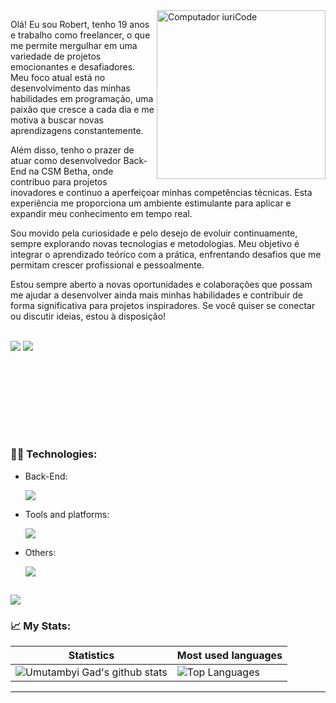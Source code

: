 
<img src="https://github.com/robertferrei/robertferrei/assets/126025896/5b40e390-62cb-42fd-a83e-0815a00df2ec)" min-width="270px" max-width="400px" width="270px" align="right" alt="Computador iuriCode">

<p align="left"> 
 Olá! Eu sou Robert, tenho 19 anos e trabalho como freelancer, o que me permite mergulhar em uma variedade de projetos emocionantes e desafiadores. Meu foco atual está no desenvolvimento das minhas habilidades em programação, uma paixão que cresce a cada dia e me motiva a buscar novas aprendizagens constantemente.

Além disso, tenho o prazer de atuar como desenvolvedor Back-End na CSM Betha, onde contribuo para projetos inovadores e continuo a aperfeiçoar minhas competências técnicas. Esta experiência me proporciona um ambiente estimulante para aplicar e expandir meu conhecimento em tempo real.

Sou movido pela curiosidade e pelo desejo de evoluir continuamente, sempre explorando novas tecnologias e metodologias. Meu objetivo é integrar o aprendizado teórico com a prática, enfrentando desafios que me permitam crescer profissional e pessoalmente.

Estou sempre aberto a novas oportunidades e colaborações que possam me ajudar a desenvolver ainda mais minhas habilidades e contribuir de forma significativa para projetos inspiradores. Se você quiser se conectar ou discutir ideias, estou à disposição!

</p>

<p align="left"><br>
  <a href="mailto:robertferreiramaia20@gmail.com" alt="Gmail">
  <img src="https://img.shields.io/badge/Gmail-D14836?style=for-the-badge&logo=gmail&logoColor=white" /></a>

  <a href="https://www.linkedin.com/in/robert-ferreira-/" alt="Linkedin">
  <img src="https://img.shields.io/badge/LinkedIn-0077B5?style=for-the-badge&logo=linkedin&logoColor=white" /></a>

    
  ## <br><br><br><br>
  
  <h3><strong>👨‍💻 Technologies:</strong></h3>
  
  <ul>
    <li>
      <p>Back-End:</p>
        <a href="https://skillicons.dev">
    <img src="https://skillicons.dev/icons?i=php,laravel,mysql,postman,ruby,rails,python,kotlin" />
  </a>
    </li>
       <li>
    <p>Tools and platforms:</p>
        <a href="https://skillicons.dev">
    <img src="https://skillicons.dev/icons?i=git,github,figma,linux,vscode" />
  </a>
    </li>
    <li>
    <p>Others:</p>
        <a href="https://skillicons.dev">
    <img src="https://skillicons.dev/icons?i=js,react,html,css,fastapi" />
  </a>
    </li>
</ul>
  
##
[![](https://visitcount.itsvg.in/api?id=robertFerrei&icon=0&color=0)](https://visitcount.itsvg.in)
<h3>📈 My Stats:</h3>

| Statistics                                                                                                                                                          | Most used languages                                                                                                                                                                   |
| ------------------------------------------------------------------------------------------------------------------------------------------------------------------------ | ---------------------------------------------------------------------------------------------------------------------------------------------------------------------------------- |
| ![Umutambyi Gad's github stats](https://github-readme-stats.vercel.app/api?username=robertFerrei&theme=city_lights&hide_border=false&include_all_commits=true&count_private=true) | ![Top Languages](https://github-readme-stats.vercel.app/api/top-langs/?username=robertFerrei&theme=city_lights&hide_border=false&include_all_commits=true&count_private=true&layout=compact) |



---


<!-- Proudly created with GPRM ( https://gprm.itsvg.in ) -->









 
